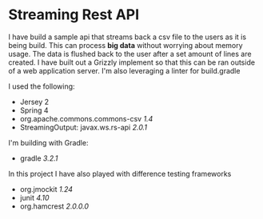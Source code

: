 # Streaming Rest API
I have build a sample api that streams back a csv file 
to the users as it is being build. This can process **big data** 
without worrying about memory usage. The data is flushed 
back to the user after a set amount of lines are created. I 
have built out a Grizzly implement so that this can be ran
outside of a web application server. I'm also leveraging a
linter for build.gradle

I used the following:
- Jersey 2
- Spring 4
- org.apache.commons.commons-csv _1.4_
- StreamingOutput: javax.ws.rs-api _2.0.1_

I'm building with Gradle:
- gradle _3.2.1_

In this project I have also played with difference testing frameworks
- org.jmockit _1.24_
- junit _4.10_
- org.hamcrest _2.0.0.0_

